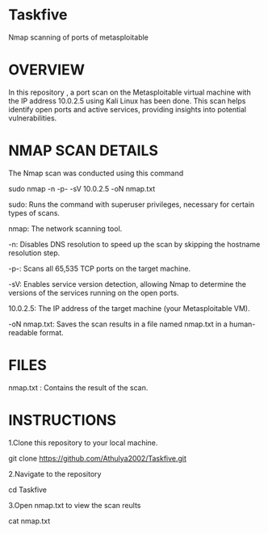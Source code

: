 # Taskfive
Nmap scanning of ports of metasploitable

# OVERVIEW 

In this repository , a port scan on the Metasploitable virtual machine with the IP address 10.0.2.5 using Kali Linux has been done. This scan helps identify open ports and active services, providing insights into potential vulnerabilities.

# NMAP SCAN DETAILS

The Nmap scan was conducted using this command

sudo nmap -n -p- -sV 10.0.2.5 -oN nmap.txt

sudo: Runs the command with superuser privileges, necessary for certain types of scans.

nmap: The network scanning tool.

-n: Disables DNS resolution to speed up the scan by skipping the hostname resolution step.

-p-: Scans all 65,535 TCP ports on the target machine.

-sV: Enables service version detection, allowing Nmap to determine the versions of the services running on the open ports.

10.0.2.5: The IP address of the target machine (your Metasploitable VM).

-oN nmap.txt: Saves the scan results in a file named nmap.txt in a human-readable format.

# FILES

nmap.txt : Contains the result of the scan.

# INSTRUCTIONS

1.Clone this repository to your local machine.

git clone https://github.com/Athulya2002/Taskfive.git

2.Navigate to the repository

cd Taskfive

3.Open nmap.txt to view the scan reults

cat nmap.txt
